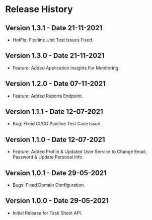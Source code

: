 # Release History

## Version 1.3.1 - Date 21-11-2021

- HotFix: Pipeline Unit Test Issues Fixed.

## Version 1.3.0 - Date 21-11-2021

- Feature: Added Application Insights For Monitoring.

## Version 1.2.0 - Date 07-11-2021

- Feature: Added Reports Endpoint.

## Version 1.1.1 - Date 12-07-2021

- Bug: Fixed CI/CD Pipeline Test Case Issue.

## Version 1.1.0 - Date 12-07-2021

- Feature: Added Profile & Updated User Service to Change Email, Password & Update Personal Info.

## Version 1.0.1 - Date 29-05-2021

- Bugs: Fixed Domain Configuration.
## Version 1.0.0 - Date 29-05-2021

- Initial Release for Task Sheet API.
